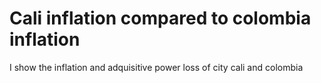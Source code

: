 # Cali inflation compared to colombia inflation
 I show the inflation and adquisitive power loss of city cali and colombia
